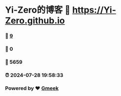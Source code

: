 # Yi-Zero的博客 :link: https://Yi-Zero.github.io 
### :page_facing_up: [9](https://Yi-Zero.github.io/tag.html) 
### :speech_balloon: 0 
### :hibiscus: 5659 
### :alarm_clock: 2024-07-28 19:58:33 
### Powered by :heart: [Gmeek](https://github.com/Meekdai/Gmeek)

